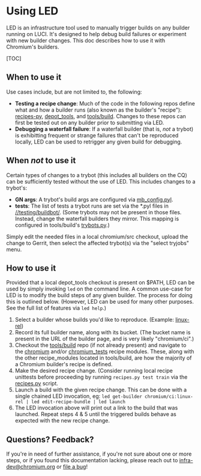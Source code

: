 # Using LED

LED is an infrastructure tool used to manually trigger builds on any builder
running on LUCI. It's designed to help debug build failures or experiment with
new builder changes. This doc describes how to use it with Chromium's builders.

[TOC]

## When to use it

Use cases include, but are not limited to, the following:
* **Testing a recipe change**: Much of the code in the following repos
define what and how a builder runs (also known as the builder's "recipe"):
[recipes-py][1], [depot_tools][2], and [tools/build][3]. Changes to these
repos can first be tested out on any builder prior to submitting via LED.
* **Debugging a waterfall failure**: If a waterfall builder (that is, *not* a
trybot) is exhibitting frequent or strange failures that can't be reproduced
locally, LED can be used to retrigger any given build for debugging.

## When *not* to use it

Certain types of changes to a trybot (this includes all builders on the CQ)
can be sufficiently tested without the use of LED. This includes changes to a
trybot's:
* **GN args**: A trybot's build args are configured via
[mb_config.pyl][4].
* **tests**: The list of tests a trybot runs are set via the \*.pyl files in
[//testing/buildbot/][5]. (Some trybots may not be present in
those files. Instead, change the waterfall builders they mirror. This mapping is
configured in tools/build's [trybots.py][6].)

Simply edit the needed files in a local chromium/src checkout, upload the change
to Gerrit, then select the affected trybot(s) via the "select tryjobs" menu.

## How to use it

Provided that a local depot_tools checkout is present on $PATH, LED can be
used by simply invoking `led` on the command line. A common use-case for LED is
to modify the build steps of any given builder. The process for doing this is
outlined below. (However, LED can be used for many other purposes. See the full
list of features via `led help`.)

1. Select a builder whose builds you'd like to reproduce. (Example:
[linux-rel][7])
2. Record its full builder name, along with its bucket. (The bucket name is
present in the URL of the builder page, and is very likely "chromium/ci".)
3. Checkout the [tools/build][3] repo (if not already present) and navigate to
the [chromium][8] and/or [chromium_tests][9] recipe modules. These, along with
the other recipe_modules located in tools/build, are how the majority of a
Chromium builder's recipe is defined.
4. Make the desired recipe change. (Consider running local recipe unittests
before proceeding by running `recipes.py test train` via the [recipes.py][10]
script.
5. Launch a build with the given recipe change. This can be done with a single
chained LED invocation, eg:
`led get-builder chromium/ci:linux-rel | led edit-recipe-bundle | led launch`
6. The LED invocation above will print out a link to the build that was
launched. Repeat steps 4 & 5 until the triggered builds behave as expected
with the new recipe change.

## Questions? Feedback?

If you're in need of further assistance, if you're not sure about
one or more steps, or if you found this documentation lacking, please
reach out to infra-dev@chromium.org or [file a bug][11]!

[1]: https://chromium.googlesource.com/infra/luci/recipes-py/
[2]: https://chromium.googlesource.com/chromium/tools/depot_tools/
[3]: https://chromium.googlesource.com/chromium/tools/build/
[4]: /tools/mb/mb_config.pyl
[5]: /testing/buildbot/
[6]: https://chromium.googlesource.com/chromium/tools/build/+/HEAD/recipes/recipe_modules/chromium_tests/trybots.py
[7]: https://ci.chromium.org/p/chromium/builders/ci/linux-rel
[8]: https://chromium.googlesource.com/chromium/tools/build/+/HEAD/recipes/recipe_modules/chromium/api.py
[9]: https://chromium.googlesource.com/chromium/tools/build/+/HEAD/recipes/recipe_modules/chromium_tests/api.py
[10]: https://chromium.googlesource.com/chromium/tools/build/+/HEAD/recipes/recipes.py
[11]: https://g.co/bugatrooper

